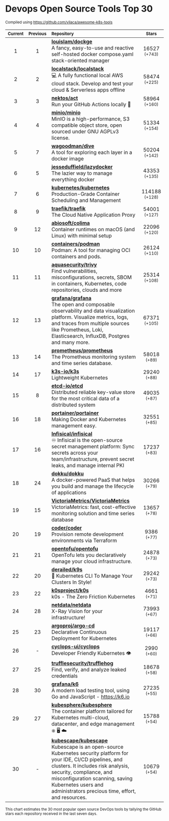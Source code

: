 # Devops Open Source Tools Top 30
<sup>Compiled using https://github.com/vilaca/awesome-k8s-tools</sup>
<div align="center">

|<sub>Current</sub>|<sub>Previous</sub>|<sub>Repository</sub>|<sub>Stars</sub>|
|:---:|:---:|:---|:---:|
|1|1|[**louislam/dockge**](https://github.com/louislam/dockge)<br/>A fancy, easy-to-use and reactive self-hosted docker compose.yaml stack-oriented manager|16527 <sup>(+743)</sup>|
|2|2|[**localstack/localstack**](https://github.com/localstack/localstack)<br/>💻 A fully functional local AWS cloud stack. Develop and test your cloud & Serverless apps offline|58474 <sup>(+225)</sup>|
|3|3|[**nektos/act**](https://github.com/nektos/act)<br/>Run your GitHub Actions locally 🚀|58964 <sup>(+160)</sup>|
|4|4|[**minio/minio**](https://github.com/minio/minio)<br/>MinIO is a high-performance, S3 compatible object store, open sourced under GNU AGPLv3 license.|51334 <sup>(+154)</sup>|
|5|7|[**wagoodman/dive**](https://github.com/wagoodman/dive)<br/>A tool for exploring each layer in a docker image|50204 <sup>(+142)</sup>|
|6|5|[**jesseduffield/lazydocker**](https://github.com/jesseduffield/lazydocker)<br/>The lazier way to manage everything docker|43353 <sup>(+135)</sup>|
|7|6|[**kubernetes/kubernetes**](https://github.com/kubernetes/kubernetes)<br/>Production-Grade Container Scheduling and Management|114188 <sup>(+128)</sup>|
|8|9|[**traefik/traefik**](https://github.com/traefik/traefik)<br/>The Cloud Native Application Proxy|54001 <sup>(+127)</sup>|
|9|12|[**abiosoft/colima**](https://github.com/abiosoft/colima)<br/>Container runtimes on macOS (and Linux) with minimal setup|22096 <sup>(+120)</sup>|
|10|10|[**containers/podman**](https://github.com/containers/podman)<br/>Podman: A tool for managing OCI containers and pods.|26124 <sup>(+110)</sup>|
|11|11|[**aquasecurity/trivy**](https://github.com/aquasecurity/trivy)<br/>Find vulnerabilities, misconfigurations, secrets, SBOM in containers, Kubernetes, code repositories, clouds and more|25314 <sup>(+108)</sup>|
|12|13|[**grafana/grafana**](https://github.com/grafana/grafana)<br/>The open and composable observability and data visualization platform. Visualize metrics, logs, and traces from multiple sources like Prometheus, Loki, Elasticsearch, InfluxDB, Postgres and many more. |67371 <sup>(+105)</sup>|
|13|14|[**prometheus/prometheus**](https://github.com/prometheus/prometheus)<br/>The Prometheus monitoring system and time series database.|58018 <sup>(+89)</sup>|
|14|17|[**k3s-io/k3s**](https://github.com/k3s-io/k3s)<br/>Lightweight Kubernetes|29240 <sup>(+88)</sup>|
|15|8|[**etcd-io/etcd**](https://github.com/etcd-io/etcd)<br/>Distributed reliable key-value store for the most critical data of a distributed system|49035 <sup>(+87)</sup>|
|16|18|[**portainer/portainer**](https://github.com/portainer/portainer)<br/>Making Docker and Kubernetes management easy.|32551 <sup>(+85)</sup>|
|17|16|[**Infisical/infisical**](https://github.com/Infisical/infisical)<br/>♾ Infisical is the open-source secret management platform: Sync secrets across your team/infrastructure, prevent secret leaks, and manage internal PKI|17237 <sup>(+83)</sup>|
|18|24|[**dokku/dokku**](https://github.com/dokku/dokku)<br/>A docker-powered PaaS that helps you build and manage the lifecycle of applications|30266 <sup>(+79)</sup>|
|19|15|[**VictoriaMetrics/VictoriaMetrics**](https://github.com/VictoriaMetrics/VictoriaMetrics)<br/>VictoriaMetrics: fast, cost-effective monitoring solution and time series database|13657 <sup>(+78)</sup>|
|20|19|[**coder/coder**](https://github.com/coder/coder)<br/>Provision remote development environments via Terraform|9386 <sup>(+77)</sup>|
|21|21|[**opentofu/opentofu**](https://github.com/opentofu/opentofu)<br/>OpenTofu lets you declaratively manage your cloud infrastructure.|24878 <sup>(+73)</sup>|
|22|20|[**derailed/k9s**](https://github.com/derailed/k9s)<br/>🐶 Kubernetes CLI To Manage Your Clusters In Style!|29242 <sup>(+73)</sup>|
|23|22|[**k0sproject/k0s**](https://github.com/k0sproject/k0s)<br/>k0s - The Zero Friction Kubernetes|4661 <sup>(+71)</sup>|
|24|28|[**netdata/netdata**](https://github.com/netdata/netdata)<br/>X-Ray Vision for your infrastructure!|73993 <sup>(+67)</sup>|
|25|23|[**argoproj/argo-cd**](https://github.com/argoproj/argo-cd)<br/>Declarative Continuous Deployment for Kubernetes|19117 <sup>(+66)</sup>|
|26|-|[**cyclops-ui/cyclops**](https://github.com/cyclops-ui/cyclops)<br/>Developer Friendly Kubernetes 👁️|2990 <sup>(+60)</sup>|
|27|25|[**trufflesecurity/trufflehog**](https://github.com/trufflesecurity/trufflehog)<br/>Find, verify, and analyze leaked credentials|18678 <sup>(+58)</sup>|
|28|30|[**grafana/k6**](https://github.com/grafana/k6)<br/>A modern load testing tool, using Go and JavaScript - https://k6.io|27235 <sup>(+55)</sup>|
|29|27|[**kubesphere/kubesphere**](https://github.com/kubesphere/kubesphere)<br/>The container platform tailored for Kubernetes multi-cloud, datacenter, and edge management ⎈ 🖥 ☁️|15788 <sup>(+54)</sup>|
|30|-|[**kubescape/kubescape**](https://github.com/kubescape/kubescape)<br/>Kubescape is an open-source Kubernetes security platform for your IDE, CI/CD pipelines, and clusters. It includes risk analysis, security, compliance, and misconfiguration scanning, saving Kubernetes users and administrators precious time, effort, and resources.|10679 <sup>(+54)</sup>|


</div>

<sub>This chart estimates the 30 most popular open source DevOps tools by tallying the GitHub stars each repository received in the last seven days.</sub>
